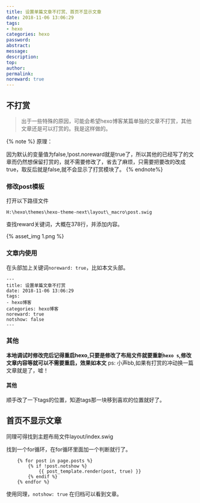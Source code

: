 ```yaml
---
title: 设置单篇文章不打赏、首页不显示文章
date: 2018-11-06 13:06:29
tags:
- hexo
categories: hexo
password:
abstract:
message:
description:
top:
author:
permalink:
noreward: true
---
```


## 不打赏
> 出于一些特殊的原因，可能会希望hexo博客某篇单独的文章不打赏，其他文章还是可以打赏的。我是这样做的。

{% note %}
原理：

因为默认的变量值为false,!post.noreward就是true了，所以其他的已经写了的文章而仍然想保留打赏的，就不需要修改了，省去了麻烦，只需要把要改的改成true，取反后就是false,就不会显示了打赏模块了。
{% endnote%}

### 修改post模板
打开以下路径文件
```
H:\hexo\themes\hexo-theme-next\layout\_macro\post.swig
```
查找reward关键词，大概在378行，并添加内容。

{% asset_img 1.png %}

### 文章内使用
在头部加上关键词`noreward: true`，比如本文头部。

```
---
title: 设置单篇文章不打赏
date: 2018-11-06 13:06:29
tags:
- hexo博客
categories: hexo博客
noreward: true
notshow: false
---
```

### 其他
**本地调试时修改完后记得重启hexo,只要是修改了布局文件就要重新`hexo s`,修改文章内容等就可以不需要重启，效果如本文**
ps: 小声bb,如果有打赏的冲动换一篇文章就是了，嘘！

#### 其他
顺手改了一下tags的位置，知道tags那一块移到喜欢的位置就好了。

## 首页不显示文章
同理可得找到主题布局文件layout/index.swig

找到一个for循环，在for循环里面加一个判断就行了。
```
    {% for post in page.posts %}
    	{% if !post.notshow %}
    		{{ post_template.render(post, true) }}
    	{% endif %}
    {% endfor %}
```
使用同理，`notshow: true`
在归档可以看到文章。